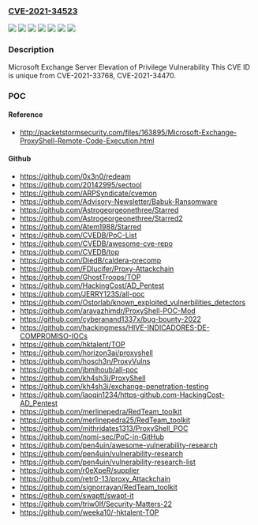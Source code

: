 ### [CVE-2021-34523](https://cve.mitre.org/cgi-bin/cvename.cgi?name=CVE-2021-34523)
![](https://img.shields.io/static/v1?label=Product&message=Microsoft%20Exchange%20Server%202013&color=blue)
![](https://img.shields.io/static/v1?label=Product&message=Microsoft%20Exchange%20Server%202016%20Cumulative%20Update%2019&color=blue)
![](https://img.shields.io/static/v1?label=Product&message=Microsoft%20Exchange%20Server%202016%20Cumulative%20Update%2020&color=blue)
![](https://img.shields.io/static/v1?label=Product&message=Microsoft%20Exchange%20Server%202019%20Cumulative%20Update%208&color=blue)
![](https://img.shields.io/static/v1?label=Product&message=Microsoft%20Exchange%20Server%202019%20Cumulative%20Update%209&color=blue)
![](https://img.shields.io/static/v1?label=Version&message=n%2Fa&color=blue)
![](https://img.shields.io/static/v1?label=Vulnerability&message=Elevation%20of%20Privilege&color=brighgreen)

### Description

Microsoft Exchange Server Elevation of Privilege Vulnerability This CVE ID is unique from CVE-2021-33768, CVE-2021-34470.

### POC

#### Reference
- http://packetstormsecurity.com/files/163895/Microsoft-Exchange-ProxyShell-Remote-Code-Execution.html

#### Github
- https://github.com/0x3n0/redeam
- https://github.com/20142995/sectool
- https://github.com/ARPSyndicate/cvemon
- https://github.com/Advisory-Newsletter/Babuk-Ransomware
- https://github.com/Astrogeorgeonethree/Starred
- https://github.com/Astrogeorgeonethree/Starred2
- https://github.com/Atem1988/Starred
- https://github.com/CVEDB/PoC-List
- https://github.com/CVEDB/awesome-cve-repo
- https://github.com/CVEDB/top
- https://github.com/DiedB/caldera-precomp
- https://github.com/FDlucifer/Proxy-Attackchain
- https://github.com/GhostTroops/TOP
- https://github.com/HackingCost/AD_Pentest
- https://github.com/JERRY123S/all-poc
- https://github.com/Ostorlab/known_exploited_vulnerbilities_detectors
- https://github.com/aravazhimdr/ProxyShell-POC-Mod
- https://github.com/cyberanand1337x/bug-bounty-2022
- https://github.com/hackingmess/HIVE-INDICADORES-DE-COMPROMISO-IOCs
- https://github.com/hktalent/TOP
- https://github.com/horizon3ai/proxyshell
- https://github.com/hosch3n/ProxyVulns
- https://github.com/jbmihoub/all-poc
- https://github.com/kh4sh3i/ProxyShell
- https://github.com/kh4sh3i/exchange-penetration-testing
- https://github.com/laoqin1234/https-github.com-HackingCost-AD_Pentest
- https://github.com/merlinepedra/RedTeam_toolkit
- https://github.com/merlinepedra25/RedTeam_toolkit
- https://github.com/mithridates1313/ProxyShell_POC
- https://github.com/nomi-sec/PoC-in-GitHub
- https://github.com/pen4uin/awesome-vulnerability-research
- https://github.com/pen4uin/vulnerability-research
- https://github.com/pen4uin/vulnerability-research-list
- https://github.com/r0eXpeR/supplier
- https://github.com/retr0-13/proxy_Attackchain
- https://github.com/signorrayan/RedTeam_toolkit
- https://github.com/swaptt/swapt-it
- https://github.com/triw0lf/Security-Matters-22
- https://github.com/weeka10/-hktalent-TOP


